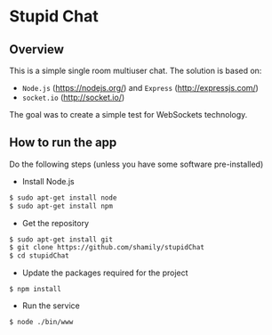 # Stupid Chat

## Overview

This is a simple single room multiuser chat. The solution is based on:

* ``Node.js`` (https://nodejs.org/) and ``Express`` (http://expressjs.com/)  
* ``socket.io`` (http://socket.io/)

The goal was to create a simple test for WebSockets technology.

## How to run the app

Do the following steps (unless you have some software pre-installed)

* Install Node.js
```bash
$ sudo apt-get install node
$ sudo apt-get install npm
```

* Get the repository
```bash
$ sudo apt-get install git
$ git clone https://github.com/shamily/stupidChat
$ cd stupidChat
```

* Update the packages required for the project
```
$ npm install
```

* Run the service
```
$ node ./bin/www
```
